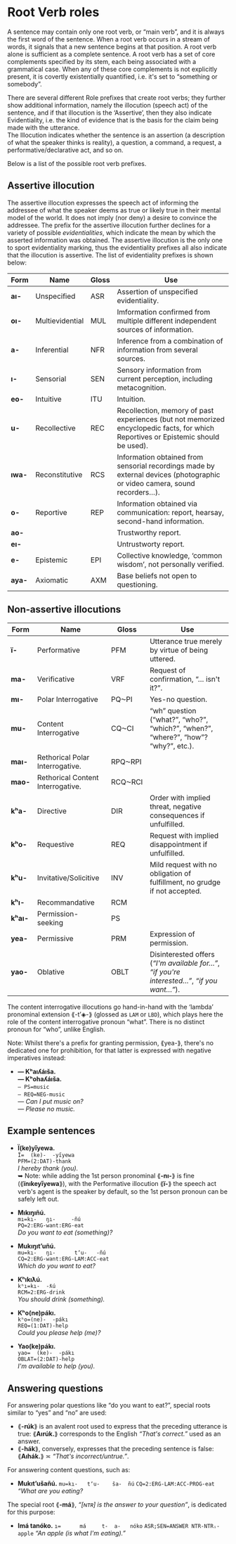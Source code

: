# Root Verb roles
A sentence may contain only one root verb, or “main verb”, and it is always the first word of the sentence. When a root verb occurs in a stream of words, it signals that a new sentence begins at that position.
A root verb alone is sufficient as a complete sentence. A root verb has a set of core complements specified by its stem, each being associated with a grammatical case. When any of these core complements is not explicitly present, it is covertly existentially quantified, i.e. it's set to “something or somebody”.  
  
There are several different Role prefixes that create root verbs; they further show additional information, namely the illocution (speech act) of the sentence, and if that illocution is the ‘Assertive’, then they also indicate Evidentiality, i.e. the kind of evidence that is the basis for the claim being made with the utterance.  
The Illocution indicates whether the sentence is an assertion (a description of what the speaker thinks is reality), a question, a command, a request, a performative/declarative act, and so on.  
  
Below is a list of the possible root verb prefixes. 
  
## Assertive illocution
The assertive illocution expresses the speech act of informing the addressee of what the speaker deems as true or likely true in their mental model of the world. It does not imply (nor deny) a desire to convince the addressee.
The prefix for the assertive illocution further declines for a variety of possible *evidentialities*, which indicate the mean by which the asserted information was obtained. The assertive illocution is the only one to sport evidentiality marking, thus the evidentiality prefixes all also indicate that the illocution is assertive. The list of evidentiality prefixes is shown below:

| Form | Name | Gloss | Use |
|------|------|-------|-----|
| **aı-** | Unspecified | ASR | Assertion of unspecified evidentiality. |
| **oı-** | Multievidential | MUL | Imformation confirmed from multiple different independent sources of information. |
| **a-** | Inferential | NFR | Inference from a combination of information from several sources. |
| **ı-** | Sensorial | SEN | Sensory information from current perception, including metacognition. |
| **eo-** | Intuitive | ITU | Intuition. |
| **u-** | Recollective | REC | Recollection, memory of past experiences (but not memorized encyclopedic facts, for which Reportives or Epistemic should be used). |
| **ıwa-** | Reconstitutive | RCS | Information obtained from sensorial recordings made by external devices (photographic or video camera, sound recorders…). |
| **o-** | Reportive | REP | Information obtained via communication: report, hearsay, second-hand information. |
| **ao-** | | | Trustworthy report. |
| **eı-** | | | Untrustworty report. |
| **e-** | Epistemic | EPI | Collective knowledge, ‘common wisdom’, not personally verified. |
| **aya-** | Axiomatic | AXM | Base beliefs not open to questioning. |
  
## Non-assertive illocutions
| Form | Name | Gloss | Use |
|------|------|-------|-----|
| **ï-** | Performative | PFM | Utterance true merely by virtue of being uttered. |
| **ma-** | Verificative | VRF | Request of confirmation, “… isn't it?”. | 
| **mı-** | Polar Interrogative | PQ⁓PI | Yes-no question. |
| **mu-** | Content Interrogative | CQ⁓CI | “wh” question (“what?”, “who?”, “which?”, “when?”, “where?”, “how”? “why?”, etc.). |
| **maı-** | Rethorical Polar Interrogative. | RPQ⁓RPI | |
| **mao-** | Rethorical Content Interrogative. | RCQ⁓RCI | |
| **kʰa-** | Directive | DIR | Order with implied threat, negative consequences if unfulfilled. |
| **kʰo-** | Requestive | REQ | Request with implied disappointment if unfulfilled. |
| **kʰu-** | Invitative/Solicitive | INV | Mild request with no obligation of fulfillment, no grudge if not accepted. |
| **kʰı-** | Recommandative | RCM | |
| **kʰaı-** | Permission-seeking | PS | |  
| **yea-** | Permissive | PRM | Expression of permission. |
| **yao-** | Oblative | OBLT | Disinterested offers (*“I'm available for…”*, *“if you're interested…”*, *“if you want…”*). |


The content interrogative illocutions go hand-in-hand with the ‘lambda’ pronominal extension ⟪-tʼ◈-⟫ (glossed as `LAM` or `LBD`), which plays here the role of the content interrogative pronoun “what”. There is no distinct pronoun for “who”, unlike English.

Note: Whilst there's a prefix for granting permission, ⟪yea-⟫, there's no dedicated one for prohibition, for that latter is expressed with negative imperatives instead:

* **— Kʰaıʎáıša.  
    — Kʰohaʎáıša.**  
    `— PS=music`  
    `— REQ=NEG-music`  
    *— Can I put music on?  
     — Please no music.*
 
## Example sentences
* **Ï(ke)yı̋yewa.**  
  `Ï=  (ke)-  -yı̋yewa`  
  `PFM=(2:DAT)-thank`  
  *I hereby thank (you).*  
  ➥ Note: while adding the 1st person pronominal ⟪**-nı-**⟫ is fine (⟪**ïnıkeyı̋yewa**⟫), with the Performative illocution ⟪**ï-**⟫ the speech act verb's agent is the speaker by default, so the 1st person pronoun can be safely left out.
  
* **Mıkıŋıñú.**  
  `mı=kı-   ŋı-     -ñú`  
  `PQ=2:ERG-want:ERG-eat`  
  *Do you want to eat (something)?*
  
* **Mukıŋıtʼuñú.**  
  `mu=kı-   ŋı-      tʼu-   -ñú`  
  `CQ=2:ERG-want:ERG-LAM:ACC-eat`  
  *Which do you want to eat?*
  
* **Kʰıkıƛú.**  
  `kʰı=kı-  -ƛú`  
  `RCM=2:ERG-drink`  
  *You should drink (something).*
  
* **Kʰo(ne)pákı.**  
  `kʰo=(ne)-  -pákı`  
  `REQ=(1:DAT)-help`  
  *Could you please help (me)?*
  
* **Yao(ke)pákı.**  
  `yao=  (ke)-  -pákı`  
  `OBLAT=(2:DAT)-help`  
  *I'm available to help (you).*

## Answering questions

For answering polar questions like “do you want to eat?”, special roots similar to “yes” and “no” are used:

* ⟪**-rúk**⟫ is an avalent root used to express that the preceding utterance is true: ⟪**Aırúk.**⟫ corresponds to the English *“That's correct.”* used as an answer.
* ⟪**-hák**⟫, conversely, expresses that the preceding sentence is false: ⟪**Aıhák.**⟫ ≍ *“That's incorrect/untrue.”*.

For answering content questions, such as:

* **Mukıtʼušañú.**
  `mu=kı-   tʼu-    ša-  ñú`
  `CQ=2:ERG-LAM:ACC-PROG-eat`
  *“What are you eating?*

The special root ⟪**-má**⟫, *“[ɴᴛʀ] is the answer to your question”*, is dedicated for this purpose:

* **Imá tanóko.**
  `ı=      má     t-  a-   nóko`
  `ASR;SEN=ANSWER NTR-NTRᵢ-apple`
  *“An apple (is what I'm eating).”*


